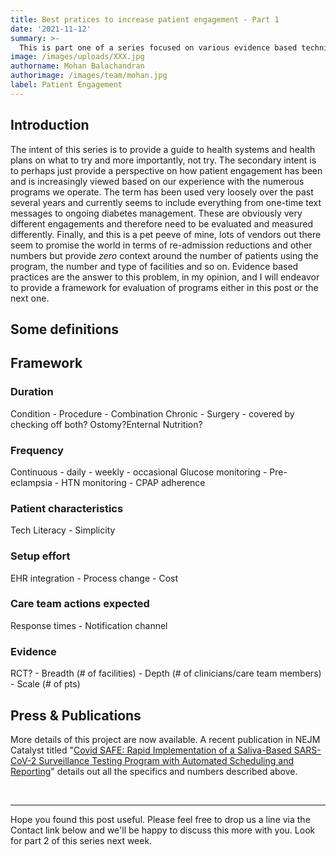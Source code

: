 ```yaml
---
title: Best pratices to increase patient engagement - Part 1
date: '2021-11-12'
summary: >-
  This is part one of a series focused on various evidence based techniques to increase patient engagement. The content in these posts are based on learnings from roughly 300 programs that have been managed by Way to Health across multiple clinical conditions and procedures. This series will provide examples and references whenever possible. This particular post will provide a high-level overview and framework for patient engagement projects and also provide some case study highlights.
image: /images/uploads/XXX.jpg
authorname: Mohan Balachandran
authorimage: /images/team/mohan.jpg
label: Patient Engagement
---
```


## Introduction
The intent of this series is to provide a guide to health systems and health plans on what to try and more importantly, not try. The secondary intent is to perhaps just provide a perspective on how patient engagement has been and is increasingly viewed based on our experience with the numerous programs we operate. The term has been used very loosely over the past several years and currently seems to include everything from one-time text messages to ongoing diabetes management. These are obviously very different engagements and therefore need to be evaluated and measured differently. Finally, and this is a pet peeve of mine, lots of vendors out there seem to promise the world in terms of re-admission reductions and other numbers but provide *zero* context around the number of patients using the program, the number and type of facilities and so on. Evidence based practices are the answer to this problem, in my opinion, and I will endeavor to provide a framework for evaluation of programs either in this post or the next one.

## Some definitions



## Framework

### Duration
Condition - Procedure - Combination
Chronic - Surgery - covered by checking off both? Ostomy?Enternal Nutrition?

### Frequency
Continuous - daily - weekly - occasional
Glucose monitoring - Pre-eclampsia - HTN monitoring - CPAP adherence

### Patient characteristics
Tech Literacy - Simplicity

### Setup effort
EHR integration - Process change - Cost

### Care team actions expected
Response times - Notification channel

### Evidence
RCT? - Breadth (# of facilities) - Depth (# of clinicians/care team members) - Scale (# of pts)





## Press & Publications

More details of this project are now available. A recent publication in NEJM Catalyst titled "[Covid SAFE: Rapid Implementation of a Saliva-Based SARS-CoV-2 Surveillance Testing Program with Automated Scheduling and Reporting](https://catalyst.nejm.org/doi/full/10.1056/CAT.21.0014)" details out all the specifics and numbers described above. 

<br/> <hr/>
Hope you found this post useful. Please feel free to drop us a line via the Contact link below and we'll be happy to discuss this more with you. Look for part 2 of this series next week. 